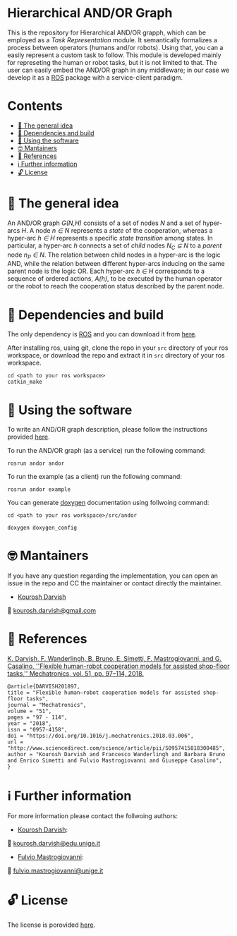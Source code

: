 # Hierarchical AND/OR Graph

This is the repository for Hierarchical AND/OR grapph, which can be employed as a *Task Representation* module.
It semantically formalizes a process between operators (humans and/or robots).
Using that, you can a easily represent a custom task to follow.
This module is developed mainly for represeting the human or robot tasks, but it is not limited to that. The user can easily embed the AND/OR graph in any middleware; in our case we develop it as a [ROS](http://www.ros.org/) package with a service-client paradigm.

# Contents
 - [:orange_book: The general idea](#orange_book-the-general-idea)
 - [:hammer: Dependencies and build](#hammer-dependencies-and-build)
 - [:running: Using the software](#running-using-the-software)
 - [:nerd_face: Mantainers](#nerd_face-mantainers)
 - [:page_facing_up: References](#page_facing_up-references)
 - [:information_source: Further information](information-source-further-information)
 - [:unlock: License](#unlock-license)

# :orange_book: The general idea


An AND/OR graph *G(N,H)* consists of a set of nodes *N* and a set of hyper-arcs *H*. A node *n ∈ N* represents a *state* of the cooperation, whereas a hyper-arc *h ∈ H* represents a specific *state transition* among states. In particular, a hyper-arc *h* connects a set of *child* nodes *N<sub>C</sub> ⊆ N* to a *parent* node *n<sub>P</sub> ∈ N*.
The relation between child nodes in a hyper-arc is the logic AND, while the relation between different hyper-arcs inducing on the same parent node is the logic OR.
Each hyper-arc *h ∈ H* corresponds to a sequence of ordered actions, *A(h)*, to be executed by the human operator or the robot to reach the cooperation status described by the parent node.


# :hammer: Dependencies and build
The only dependency is [ROS](http://www.ros.org/) and you can download it from [here](http://www.ros.org/install/).

After installing ros, using git, clone the repo in your `src` directory of your ros workspace, or download the repo and extract it in `src` directory of your ros workspace.

```
cd <path to your ros workspace>
catkin_make
```

# :running: Using the software

To write an AND/OR graph description, please follow the instructions provided [here](./docs/Instructions.md).

To run the AND/OR graph (as a service) run the following command:
```
rosrun andor andor
```
To run the example (as a client) run the following command:
```
rosrun andor example
```


You can generate [doxygen](http://www.doxygen.nl/) documentation using follwoing command:
```
cd <path to your ros workspace>/src/andor

doxygen doxygen_config
```

# :nerd_face: Mantainers
If you have any question regarding the implementation, you can open an issue in the repo and CC the maintainer or contact directly the maintainer.

* [Kourosh Darvish](https://github.com/kouroshD)

:email: kourosh.darvish@gmail.com

# :page_facing_up: References

[K. Darvish, F. Wanderlingh, B. Bruno, E. Simetti, F. Mastrogiovanni, and G. Casalino, ''Flexible human-robot cooperation models for assisted shop-floor tasks,'' Mechatronics, vol. 51, pp. 97–114, 2018.](https://www.sciencedirect.com/science/article/pii/S0957415818300485)
```
@article{DARVISH201897,
title = "Flexible human–robot cooperation models for assisted shop-floor tasks",
journal = "Mechatronics",
volume = "51",
pages = "97 - 114",
year = "2018",
issn = "0957-4158",
doi = "https://doi.org/10.1016/j.mechatronics.2018.03.006",
url = "http://www.sciencedirect.com/science/article/pii/S0957415818300485",
author = "Kourosh Darvish and Francesco Wanderlingh and Barbara Bruno and Enrico Simetti and Fulvio Mastrogiovanni and Giuseppe Casalino",
}
```
# :information_source: Further information

For more information please contact the follwoing authors:

* [Kourosh Darvish](https://github.com/kouroshD):

:email: kourosh.darvish@edu.unige.it

* [Fulvio Mastrogiovanni](https://www.dibris.unige.it/mastrogiovanni-fulvio):

:email: fulvio.mastrogiovanni@unige.it


# :unlock: License
The license is porovided [here](./LICENSE).
